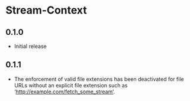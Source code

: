 # Stream-Context

## 0.1.0
- Initial release

## 0.1.1
- The enforcement of valid file extensions has been deactivated for file URLs without an explicit file extension such as ‘http://example.com/fetch_some_stream’.